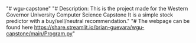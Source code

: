 "# wgu-capstone" 
"# Description: This is the project made for the Western Governor University Computer Science Capstone It is a simple stock predictor with a buy/sell/neutral recommendation."
"# The webpage can be found here https://share.streamlit.io/brian-guevara/wgu-capstone/main/Program.py"
